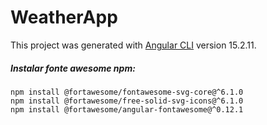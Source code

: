 # WeatherApp

This project was generated with [Angular CLI](https://github.com/angular/angular-cli) version 15.2.11.

##### Instalar fonte awesome npm:
    npm install @fortawesome/fontawesome-svg-core@^6.1.0
    npm install @fortawesome/free-solid-svg-icons@^6.1.0
    npm install @fortawesome/angular-fontawesome@^0.12.1

